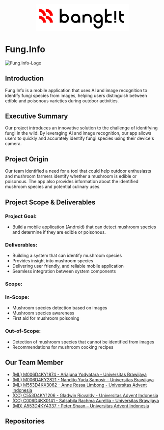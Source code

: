 <div align="center">
  <img alt="Logo_Bangkit" src="https://raw.githubusercontent.com/petershaan12/BangkitFinalProjectAndroid/master/app/src/main/res/drawable/bangkit.jpg" width="300" />
</div>

# Fung.Info
![Fung.Info-Logo](https://github.com/FungInfo/.Github/assets/96722743/3185150c-85bb-4e99-8ea3-eed88062131d)

## Introduction
Fung.Info is a mobile application that uses AI and image recognition to identify fungi species from images, helping users distinguish between edible and poisonous varieties during outdoor activities.

## Executive Summary
Our project introduces an innovative solution to the challenge of identifying fungi in the wild. By leveraging AI and image recognition, our app allows users to quickly and accurately identify fungi species using their device's camera.

## Project Origin
Our team identified a need for a tool that could help outdoor enthusiasts and mushroom farmers identify whether a mushroom is edible or poisonous. The app also provides information about the identified mushroom species and potential culinary uses.

## Project Scope & Deliverables
### Project Goal:
- Build a mobile application (Android) that can detect mushroom species and determine if they are edible or poisonous.
### Deliverables:
- Building a system that can identify mushroom species
- Provides insight into mushroom species
- Delivering user friendly, and reliable mobile application
- Seamless integration between system components
### Scope:
### In-Scope:
- Mushroom species detection based on images
- Mushroom species awareness
- First aid for mushroom poisoning
### Out-of-Scope:
- Detection of mushroom species that cannot be identified from images
- Recommendations for mushroom cooking recipes

## Our Team Member
- [(ML) M006D4KY1874 -  Ariajuna Yodyatara  - Universitas Brawijaya](mailto:M006D4KY1874@bangkit.academy)
- [(ML) M006D4KY2821 - Nandito Yuda Samosir  - Universitas Brawijaya](mailto:M006D4KY2821@bangkit.academy)
- [(ML) M553D4KX3062  - Anne Rossa Limbong  - Universitas Advent Indonesia](mailto:M553D4KX3062@bangkit.academy)
- [(CC) C553D4KY1206 - Gladwin Riovaldy  - Universitas Advent Indonesia](mailto:C553D4KY1206@bangkit.academy.com)
- [(CC) C006D4KX0141 - Salsabila Rachma Aurellia  -  Universitas Brawijaya](mailto:C006D4KX0141@bangkit.academy.com)
- [(MD) A553D4KY4337 -  Peter Shaan – Universitas Advent Indonesia](mailto:A553D4KY4337@bangkit.academy)

## Repositories